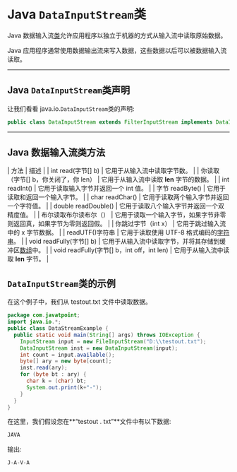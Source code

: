 # Java `DataInputStream`类



Java 数据输入流[类](object-and-class-in-java)允许应用程序以独立于机器的方式从输入流中读取原始数据。

Java 应用程序通常使用数据输出流来写入数据，这些数据以后可以被数据输入流读取。

* * *

## Java `DataInputStream`类声明

让我们看看 java.io.`DataInputStream`类的声明:

```java
public class DataInputStream extends FilterInputStream implements DataInput

```

* * *

## Java 数据输入流类方法

| 方法 | 描述 |
| int read(字节[] b) | 它用于从输入流中读取字节数。 |
| 你读取（字节[] b，你关闭了，你 len） | 它用于从输入流中读取 **len** 字节的数据。 |
| int readInt() | 它用于读取输入字节并返回一个 int 值。 |
| 字节 readByte() | 它用于读取和返回一个输入字节。 |
| char readChar() | 它用于读取两个输入字节并返回一个字符值。 |
| double readDouble() | 它用于读取八个输入字节并返回一个双精度值。 |
| 布尔读取布尔读布尔（） | 它用于读取一个输入字节，如果字节非零则返回真，如果字节为零则返回假。 |
| 你跳过字节（int x） | 它用于跳过输入流中的 x 字节数据。 |
| readUTF()字符串 | 它用于读取使用 UTF-8 格式编码的[字符串](java-string)。 |
| void readFully(字节[] b) | 它用于从输入流中读取字节，并将其存储到缓冲区[数组](array-in-java)中。 |
| void readFully(字节[] b，int off，int len) | 它用于从输入流中读取 **len** 字节。 |

## `DataInputStream`类的示例

在这个例子中，我们从 testout.txt 文件中读取数据。

```java
package com.javatpoint;
import java.io.*;  
public class DataStreamExample {
  public static void main(String[] args) throws IOException {
    InputStream input = new FileInputStream("D:\\testout.txt");
    DataInputStream inst = new DataInputStream(input);
    int count = input.available();
    byte[] ary = new byte[count];
    inst.read(ary);
    for (byte bt : ary) {
      char k = (char) bt;
      System.out.print(k+"-");
    }
  }
}

```

在这里，我们假设您在**“testout . txt”**文件中有以下数据:

```java
JAVA

```

输出:

```java
J-A-V-A

```